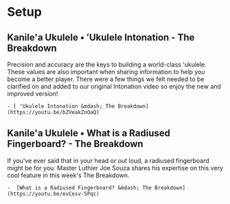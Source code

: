 # Setup

## Kanile'a Ukulele &bull; ʻUkulele Intonation - The Breakdown

Precision and accuracy are the keys to building a world-class ʻukulele. These values are also important when sharing information to help you become a better player. There were a few things we felt needed to be clarified on and added to our original Intonation video so enjoy the new and improved version!

    - [ ʻUkulele Intonation &mdash; The Breakdown](https://youtu.be/bZVeakZnOaQ)

## Kanile'a Ukulele &bull; What is a Radiused Fingerboard? - The Breakdown

If you've ever said that in your head or out loud, a radiused fingerboard might be for you. Master Luthier Joe Souza shares his expertise on this very cool feature in this week's The Breakdown.

    -  [What is a Radiused Fingerboard? &mdash; The Breakdown](https://youtu.be/evCesv-5Pqc)
